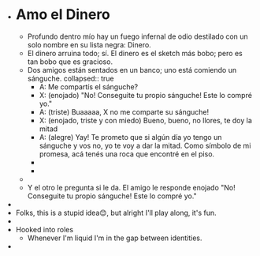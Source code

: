 - # Amo el Dinero
	- Profundo dentro mío hay un fuego infernal de odio destilado con un solo nombre en su lista negra: Dinero.
	- El dinero arruina todo; sí. El dinero es el sketch más bobo; pero es tan bobo que es gracioso.
	- Dos amigos están sentados en un banco; uno está comiendo un sánguche.
	  collapsed:: true
		- A: Me compartís el sánguche?
		- X: (enojado) "No! Conseguite tu propio sánguche! Este lo compré yo."
		- A: (triste) Buaaaaa, X no me comparte su sánguche!
		- X: (enojado, triste y con miedo) Bueno, bueno, no llores, te doy la mitad
		- A: (alegre) Yay! Te prometo que si algún día yo tengo un sánguche y vos no, yo te voy a dar la mitad. Como símbolo de mi promesa, acá tenés una roca que encontré en el piso.
		-
		-
	-
	- Y el otro le pregunta si le da. El amigo le responde enojado "No! Conseguite tu propio sánguche! Este lo compré yo."
-
- Folks, this is a stupid idea😊, but alright I'll play along, it's fun.
-
- Hooked into roles
	- Whenever I'm liquid I'm in the gap between identities.
-